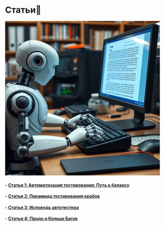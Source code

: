 # <div class="animate__animated animate__bounce">Статьи📝</div>
<link rel="stylesheet" href="https://cdnjs.cloudflare.com/ajax/libs/animate.css/4.1.1/animate.min.css">

![Мой аватар](images/automation.png)

#### - [Статья 1: Автоматизация тестирования: Путь к балансу](articles/article1.md)
#### - [Статья 2: Пирамида тестирования крабов](articles/article2.md)
#### - [Статья 3: Исповедь автотестера](articles/article3.md)
#### - [Статья 4: Продо и Кольцо Багов](articles/article5.md)
